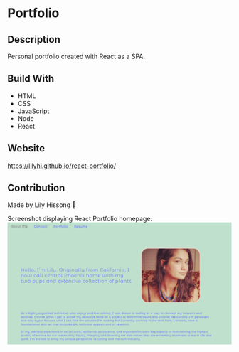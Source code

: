 # Portfolio

## Description
Personal portfolio created with React as a SPA.

## Build With
* HTML
* CSS
* JavaScript
* Node
* React

## Website 
https://lilyhi.github.io/react-portfolio/

## Contribution
Made by Lily Hissong 🌿

Screenshot displaying React Portfolio homepage:
![Screenshot of react portfolio](./src/assets/images/homepage.png)